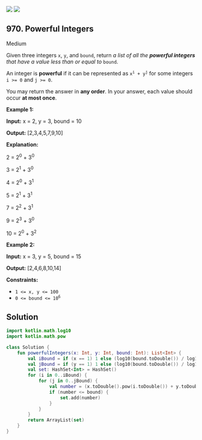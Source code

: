 [![](https://img.shields.io/github/stars/javadev/LeetCode-in-Kotlin?label=Stars&style=flat-square)](https://github.com/javadev/LeetCode-in-Kotlin)
[![](https://img.shields.io/github/forks/javadev/LeetCode-in-Kotlin?label=Fork%20me%20on%20GitHub%20&style=flat-square)](https://github.com/javadev/LeetCode-in-Kotlin/fork)

## 970\. Powerful Integers

Medium

Given three integers `x`, `y`, and `bound`, return _a list of all the **powerful integers** that have a value less than or equal to_ `bound`.

An integer is **powerful** if it can be represented as <code>x<sup>i</sup> + y<sup>j</sup></code> for some integers `i >= 0` and `j >= 0`.

You may return the answer in **any order**. In your answer, each value should occur **at most once**.

**Example 1:**

**Input:** x = 2, y = 3, bound = 10

**Output:** [2,3,4,5,7,9,10]

**Explanation:** 

2 = 2<sup>0</sup> + 3<sup>0</sup> 

3 = 2<sup>1</sup> + 3<sup>0</sup> 

4 = 2<sup>0</sup> + 3<sup>1</sup>

5 = 2<sup>1</sup> + 3<sup>1</sup>

7 = 2<sup>2</sup> + 3<sup>1</sup> 

9 = 2<sup>3</sup> + 3<sup>0</sup> 

10 = 2<sup>0</sup> + 3<sup>2</sup>

**Example 2:**

**Input:** x = 3, y = 5, bound = 15

**Output:** [2,4,6,8,10,14]

**Constraints:**

*   `1 <= x, y <= 100`
*   <code>0 <= bound <= 10<sup>6</sup></code>

## Solution

```kotlin
import kotlin.math.log10
import kotlin.math.pow

class Solution {
    fun powerfulIntegers(x: Int, y: Int, bound: Int): List<Int> {
        val iBound = if (x == 1) 1 else (log10(bound.toDouble()) / log10(x.toDouble())).toInt()
        val jBound = if (y == 1) 1 else (log10(bound.toDouble()) / log10(y.toDouble())).toInt()
        val set: HashSet<Int> = HashSet()
        for (i in 0..iBound) {
            for (j in 0..jBound) {
                val number = (x.toDouble().pow(i.toDouble()) + y.toDouble().pow(j.toDouble())).toInt()
                if (number <= bound) {
                    set.add(number)
                }
            }
        }
        return ArrayList(set)
    }
}
```